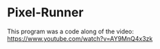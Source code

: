 # Pixel-Runner

This program was a code along of the video: https://www.youtube.com/watch?v=AY9MnQ4x3zk
